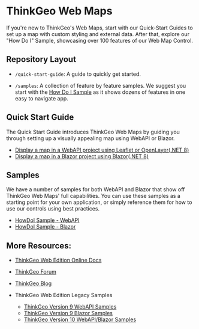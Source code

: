 # ThinkGeo Web Maps

If you're new to ThinkGeo's Web Maps, start with our Quick-Start Guides to set up a map with custom styling and external data. After that, explore our "How Do I" Sample, showcasing over 100 features of our Web Map Control.

## Repository Layout

- `/quick-start-guide`: A guide to quickly get started.

- `/samples`: A collection of feature by feature samples.  We suggest you start with the [How Do I Sample](https://gitlab.com/thinkgeo/public/thinkgeo-web-maps/-/tree/master/samples/web-api) as it shows dozens of features in one easy to navigate app.

## Quick Start Guide
The Quick Start Guide introduces ThinkGeo Web Maps by guiding you through setting up a visually appealing map using WebAPI or Blazor.

- [Display a map in a WebAPI project using Leaflet or OpenLayer(.NET 8)]()
- [Display a map in a Blazor project using Blazor(.NET 8)]()

## Samples

We have a number of samples for both WebAPI and Blazor that show off ThinkGeo Web Maps' full capabilities. You can use these samples as a starting point for your own application, or simply reference them for how to use our controls using best practices.

- [HowDoI Sample - WebAPI](https://gitlab.com/thinkgeo/public/thinkgeo-web-maps/-/tree/master/samples/web-api)
- [HowDoI Sample - Blazor](https://gitlab.com/thinkgeo/public/thinkgeo-web-maps/-/tree/master/samples/blazor/HowDoISample)

## More Resources:
- [ThinkGeo Web Edition Online Docs](https://docs.thinkgeo.com/products/desktop-maps/quickstart/)
    
- [ThinkGeo Forum](https://community.thinkgeo.com/c/thinkgeo-ui-for-desktop)
        
- [ThinkGeo Blog](https://www.thinkgeo.com/blog/) 

- ThinkGeo Web Edition Legacy Samples
   - [ThinkGeo Version 9 WebAPI Samples](https://wiki.thinkgeo.com/wiki/thinkgeo_web_for_api)
   - [ThinkGeo Version 9 Blazor Samples](https://wiki.thinkgeo.com/wiki/thinkgeo_web_for_blazor)
   - [ThinkGeo Version 10 WebAPI/Blazor Samples](https://gitlab.com/thinkgeo/public/thinkgeo-web-maps/-/tree/support/v10?ref_type=heads)